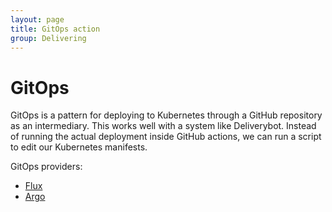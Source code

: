 ```yaml
---
layout: page
title: GitOps action
group: Delivering
---
```


# GitOps

GitOps is a pattern for deploying to Kubernetes through a GitHub repository as
an intermediary. This works well with a system like Deliverybot. Instead of
running the actual deployment inside GitHub actions, we can run a script to edit
our Kubernetes manifests.

GitOps providers:

- [Flux](https://docs.fluxcd.io/en/latest/index.html)
- [Argo](https://argoproj.github.io/argo-cd/)
